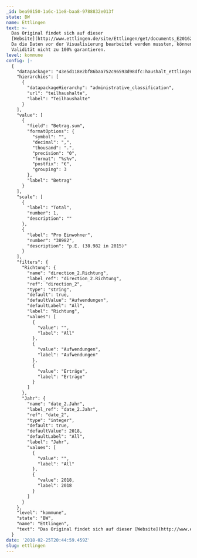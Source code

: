 ```yaml
---
_id: bea98150-1a6c-11e8-baa8-9788832e013f
state: BW
name: Ettlingen
text: >-
  Das Original findet sich auf dieser
  [Website](http://www.ettlingen.de/site/Ettlingen/get/documents_E2016244378/ettlingen/Dokumente/K%C3%A4mmerei/KAE_Haushaltsplan_2018_Druckversion.pdf).
  Da die Daten vor der Visualisierung bearbeitet werden mussten, können wir die
  Validität nicht zu 100% garantieren.
level: kommune
config: |-
  {
    "datapackage": "43e5d118e2bf86baa752c96593d98dfc:haushalt_ettlingen_2018",
    "hierarchies": [
      {
        "datapackageHierarchy": "administrative_classification",
        "url": "teilhaushalte",
        "label": "Teilhaushalte"
      }
    ],
    "value": [
      {
        "field": "Betrag.sum",
        "formatOptions": {
          "symbol": "",
          "decimal": ",",
          "thousand": ".",
          "precision": "0",
          "format": "%s%v",
          "postfix": "€",
          "grouping": 3
        },
        "label": "Betrag"
      }
    ],
    "scale": [
      {
        "label": "Total",
        "number": 1,
        "description": ""
      },
      {
        "label": "Pro Einwohner",
        "number": "38982",
        "description": "p.E. (38.982 in 2015)"
      }
    ],
    "filters": {
      "Richtung": {
        "name": "direction_2.Richtung",
        "label_ref": "direction_2.Richtung",
        "ref": "direction_2",
        "type": "string",
        "default": true,
        "defaultValue": "Aufwendungen",
        "defaultLabel": "All",
        "label": "Richtung",
        "values": [
          {
            "value": "",
            "label": "All"
          },
          {
            "value": "Aufwendungen",
            "label": "Aufwendungen"
          },
          {
            "value": "Erträge",
            "label": "Erträge"
          }
        ]
      },
      "Jahr": {
        "name": "date_2.Jahr",
        "label_ref": "date_2.Jahr",
        "ref": "date_2",
        "type": "integer",
        "default": true,
        "defaultValue": 2018,
        "defaultLabel": "All",
        "label": "Jahr",
        "values": [
          {
            "value": "",
            "label": "All"
          },
          {
            "value": 2018,
            "label": 2018
          }
        ]
      }
    },
    "level": "kommune",
    "state": "BW",
    "name": "Ettlingen",
    "text": "Das Original findet sich auf dieser [Website](http://www.ettlingen.de/site/Ettlingen/get/documents_E2016244378/ettlingen/Dokumente/K%C3%A4mmerei/KAE_Haushaltsplan_2018_Druckversion.pdf). Da die Daten vor der Visualisierung bearbeitet werden mussten, können wir die Validität nicht zu 100% garantieren."
  }
date: '2018-02-25T20:44:59.459Z'
slug: ettlingen
---
```


